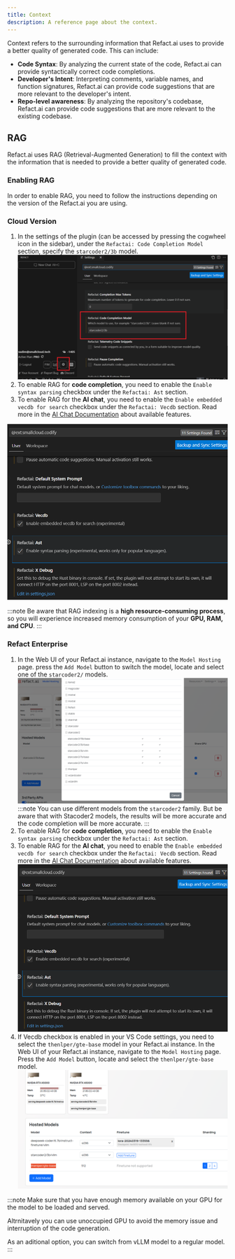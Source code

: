 ```yaml
---
title: Context
description: A reference page about the context.
---
```


Context refers to the surrounding information that Refact.ai uses to provide a better quality of generated code. This can include:
- **Code Syntax**: By analyzing the current state of the code, Refact.ai can provide syntactically correct code completions.
- **Developer's Intent**: Interpreting comments, variable names, and function signatures, Refact.ai can provide code suggestions that are more relevant to the developer's intent.
- **Repo-level awareness**: By analyzing the repository's codebase, Refact.ai can provide code suggestions that are more relevant to the existing codebase.

## RAG 
Refact.ai uses RAG (Retrieval-Augmented Generation) to fill the 
context with the information that is needed to provide a better quality of generated code.

### Enabling RAG

In order to enable RAG, you need to follow the instructions depending on the version of the Refact.ai you are using.

### Cloud Version

1. In the settings of the plugin (can be accessed by pressing the cogwheel icon in the sidebar), under the `Refactai: Code Completion Model` section, specify the `starcoder2/3b` model.
![Refact Settings](../../../assets/refact_settings_rag.png)
2. To enable RAG for **code completion**, you need to enable the `Enable syntax parsing` checkbox under the `Refactai: Ast` section.
3. To enable RAG for the **AI chat**, you need to enable the `Enable embedded vecdb for search` checkbox under the `Refactai: Vecdb` section. Read more in the [AI Chat Documentation](https://docs.refact.ai/features/ai-chat/) about available features.

![RAG Settings](../../../assets/ast_vecdb.png)

:::note
Be aware that RAG indexing is a **high resource-consuming process**, so you will experience increased memory consumption of your **GPU, RAM, and CPU**.
:::
### Refact Enterprise

1. In the Web UI of your Refact.ai instance, navigate to the `Model Hosting` page. press the `Add Model` button to switch the model, locate and select one of the `starcoder2/` models.
![Starcoder2 model](../../../assets/starcoder2.png)
:::note
You can use different models from the `starcoder2` family. But be aware that with Stacoder2 models, the results will be more accurate and the code completion will be more accurate.
:::
2. To enable RAG for **code completion**, you need to enable the `Enable syntax parsing` checkbox under the `Refactai: Ast` section.
3. To enable RAG for the **AI chat**, you need to enable the `Enable embedded vecdb for search` checkbox under the `Refactai: Vecdb` section. Read more in the [AI Chat Documentation](https://docs.refact.ai/features/ai-chat/) about available features.
![RAG Settings](../../../assets/ast_vecdb.png)
4. If Vecdb checkbox is enabled in your VS Code settings, you need to select the `thenlper/gte-base` model in your Refact.ai instance.
In the Web UI of your Refact.ai instance, navigate to the `Model Hosting` page. Press the `Add Model` button, locate and select the `thenlper/gte-base` model.
![thenlper model](../../../assets/thenpler.png)

:::note
Make sure that you have enough memory available on your GPU for the model to be loaded and served.

Altrnitavely you can use unoccupied GPU to avoid the memory issue and interruption of the code generation.

As an aditional option, you can switch from vLLM model to a regular model.
:::